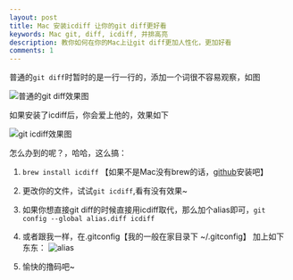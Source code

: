 ```yaml
---
layout: post
title: Mac 安装icdiff 让你的git diff更好看
keywords: Mac git, diff, icdiff, 并排高亮
description: 教你如何在你的Mac上让git diff更加人性化，更加好看
comments: 1
---
```


普通的`git diff`时暂时的是一行一行的，添加一个词很不容易观察，如图

![普通的git diff效果图](http://ww1.sinaimg.cn/large/71405cabjw1f4uzlv2sxoj20ks0aeq5h.jpg)

如果安装了icdiff后，你会爱上他的，效果如下

![git icdiff效果图](http://ww2.sinaimg.cn/large/71405cabjw1f4uzm2lvz4j219u06i0vb.jpg)

怎么办到的呢？，哈哈，这么搞：

1. `brew install icdiff` 【如果不是Mac没有brew的话，[github](https://github.com/jeffkaufman/icdiff)安装吧】
2. 更改你的文件，试试`git icdiff`,看有没有效果~
3. 如果你想直接git diff的时候直接用icdiff取代，那么加个alias即可，`git config --global alias.diff icdiff`

4. 或者跟我一样，在.gitconfig【我的一般在家目录下 ~/.gitconfig】 加上如下东东：
![alias](http://ww4.sinaimg.cn/large/71405cabjw1f4uzm840elj20ha06a3z8.jpg)
5. 愉快的撸码吧~
